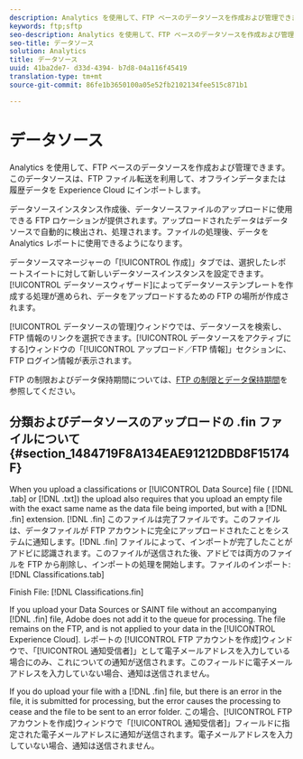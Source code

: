 ```yaml
---
description: Analytics を使用して、FTP ベースのデータソースを作成および管理できます。このデータソースは、FTP ファイル転送を利用して、オフラインデータまたは履歴データを Experience Cloud にインポートします。
keywords: ftp;sftp
seo-description: Analytics を使用して、FTP ベースのデータソースを作成および管理できます。このデータソースは、FTP ファイル転送を利用して、オフラインデータまたは履歴データを Experience Cloud にインポートします。
seo-title: データソース
solution: Analytics
title: データソース
uuid: 41ba2de7- d33d-4394- b7d8-04a116f45419
translation-type: tm+mt
source-git-commit: 86fe1b3650100a05e52fb2102134fee515c871b1

---
```



# データソース

Analytics を使用して、FTP ベースのデータソースを作成および管理できます。このデータソースは、FTP ファイル転送を利用して、オフラインデータまたは履歴データを Experience Cloud にインポートします。

データソースインスタンス作成後、データソースファイルのアップロードに使用できる FTP ロケーションが提供されます。アップロードされたデータはデータソースで自動的に検出され、処理されます。ファイルの処理後、データを Analytics レポートに使用できるようになります。

データソースマネージャーの「[!UICONTROL 作成]」タブでは、選択したレポートスイートに対して新しいデータソースインスタンスを設定できます。[!UICONTROL データソースウィザード]によってデータソーステンプレートを作成する処理が進められ、データをアップロードするための FTP の場所が作成されます。

[!UICONTROL データソースの管理]ウィンドウでは、データソースを検索し、FTP 情報のリンクを選択できます。[!UICONTROL データソースをアクティブにする]ウィンドウの「[!UICONTROL アップロード／FTP 情報]」セクションに、FTP ログイン情報が表示されます。

FTP の制限およびデータ保持期間については、[FTP の制限とデータ保持期間](../../../export/ftp-and-sftp/ftp-limits.md#concept_8CAA1D8F27B3411AB902520AD6C9A70E)を参照してください。

## 分類およびデータソースのアップロードの .fin ファイルについて {#section_1484719F8A134EAE91212DBD8F15174F}

When you upload a classifications or [!UICONTROL Data Source] file ( [!DNL .tab] or [!DNL .txt]) the upload also requires that you upload an empty file with the exact same name as the data file being imported, but with a [!DNL .fin] extension. [!DNL .fin] このファイルは完了ファイルです。このファイルは、データファイルが FTP アカウントに完全にアップロードされたことをシステムに通知します。[!DNL .fin] ファイルによって、インポートが完了したことがアドビに認識されます。このファイルが送信された後、アドビでは両方のファイルを FTP から削除し、インポートの処理を開始します。ファイルのインポート: [!DNL Classifications.tab]

Finish File: [!DNL Classifications.fin]

If you upload your Data Sources or SAINT file without an accompanying [!DNL .fin] file, Adobe does not add it to the queue for processing. The file remains on the FTP, and is not applied to your data in the [!UICONTROL Experience Cloud]. レポートの [!UICONTROL FTP アカウントを作成]ウィンドウで、「[!UICONTROL 通知受信者]」として電子メールアドレスを入力している場合にのみ、これについての通知が送信されます。このフィールドに電子メールアドレスを入力していない場合、通知は送信されません。

If you do upload your file with a [!DNL .fin] file, but there is an error in the file, it is submitted for processing, but the error causes the processing to cease and the file to be sent to an error folder. この場合、[!UICONTROL FTP アカウントを作成]ウィンドウで「[!UICONTROL 通知受信者]」フィールドに指定された電子メールアドレスに通知が送信されます。電子メールアドレスを入力していない場合、通知は送信されません。
